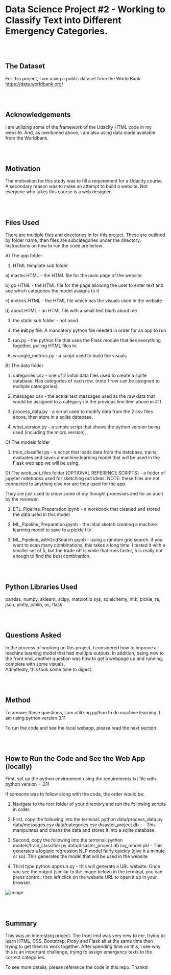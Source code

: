 # Data Science Project #2 - Working to Classify Text into Different Emergency Categories.

<pre>


</pre>

## The Dataset

For this project, I am using a public dataset from the World Bank: 
https://data.worldbank.org/

<pre>


</pre>

## Acknowledgements 

I am utilizing some of the framework of the Udacity HTML code in my website. And, as mentioned above, I am also using data made available from the Worldbank.


<pre>


</pre>

## Motivation

The motivation for this study was to fill a requirement for a Udacity course. A secondary reason was to make an attempt to build a website. Not everyone who takes this course is a web designer.

<pre>


</pre>

## Files Used

There are multiple files and directories in for this project. These are outlined by folder name, then files are subcategories under the directory. Instructions on how to run the code are below

A) The app folder 

 1) HTML template sub folder

   a) master.HTML - the HTML file for the main page of the website. 
   
   b) go.HTML - the HTML file for the page allowing the user to enter text and see which categories the model assigns to it
   
   c) metrics.HTML - the HTML file which has the visuals used in the website
   
   d) about.HTML - an HTML file with a small text blurb about me
 
 3) the static sub folder - not used
 
 4) the __init__.py file. A mandatory python file needed in order for an app to run
 
 5) run.py - the python file that uses the Flask module that ties everything together, pulling HTML files in.

 6) wrangle_metrics.py - a script used to build the visuals 
 


    
B) The data folder

 1) categories.csv - one of 2 initial data files used to create a sqlite database. Has categories of each row. (note 1 row can be assigned to multiple cateogories).
 
 2) messages.csv - the actual text messages used as the raw data that would be assigned to a category (in the previous line item above in #1)

 3) process_data.py - a script used to modify data from the 2 csv files above, then store in a sqlite database.

 4) what_version.py - a simple script that shows the python version being used (including the micro version).
     

    
C) The models folder
 
 1) train_classifier.py - a script that loads data from the database, trains, evaluates and saves a machine learning model that will be used in the Flask web app we will be using.


    
D) The work_out_files folder [OPTIONAL REFERENCE SCRIPTS] - a folder of jupyter notebooks used for sketching out ideas. NOTE: these files are not connected to anything else nor are they used for the app. 

They are just used to show some of my thought processes and for an audit by the reviewer. 

 1) ETL_Pipeline_Preparation.ipynb - a workbook that cleaned and stored the data used in this model
 
 2) ML_Pipeline_Preparation.ipynb - the intial sketch creating a machine learning model to save to a pickle file
 
 3) ML_Pipeline_withGridSearch.ipynb - using a random grid search. if you want to scan many combinations, this takes a long time. I tested it with a smaller set of 5, but the trade off is while that runs faster, 5 is really not enough to find the best combination.
 <pre>


</pre>


## Python Libraries Used

pandas, 
numpy,
sklearn, 
scipy,
matplotlib
sys, 
sqlalchemy,
nltk, 
pickle,
re,
json,
plotly,
joblib,
os,
flask
<pre>


</pre>

## Questions Asked

In the process of working on this project, I considered how to improve a machine learning model that had multiple outputs. 
In addition, being new to the front end, another question was how to get a webpage up and running, complete with some visuals.  
Admittedly, this took some time to digest. 
<pre>


</pre>


## Method

To answer these questions, I am utilizing python to do machine learning. I am using python version 3.11

To run the code and see the local webapp, please read the next section. 
<pre>


</pre>


## How to Run the Code and See the Web App (locally)

First, set up the python environment using the requirements.txt file with python version = 3.11

If someone was to follow along with the code, the order would be:

1) Navigate to the root folder of your directory and run the following scripts in order. 

2) First, copy the following into the terminal:  python data/process_data.py data/messages.csv data/categories.csv disaster_project.db                                                                                 - - This manipulates and cleans the data and stores it into a sqlite database.  
  
4) Second, copy the following into the terminal: python models/train_classifier.py data/disaster_project.db my_model.pkl                                                                                                 - This generates a logistic regression NLP model fairly quickly (give it a minute or so). This generates the model that will be used in the website

5) Third type python app/run.py - this will generate a URL website. Once you see the output (similar to the image below) in the terminal, you can press control, then left click on the website URL to open it up in your browser.


![image](https://github.com/user-attachments/assets/04cd5f71-0a62-47de-976f-3df94a44a536)

 
<pre>


</pre>


## Summary

This was an interesting project. The front end was very new to me, trying to learn HTML, CSS, Bootstrap, Plotly and Flask all at the same time then trying to get them to work together. 
After spending time on this, I see why this is an important challenge, trying to assign emergency texts to the correct categories. 

To see more details, please reference the code in this repo. Thanks! 

 




